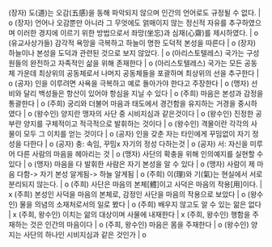 
(장자) 도(道)는 오감(五感)을 동해 파악되지 않으며 인간의 언어로도 규정될 수 없다.		| o
(장자) 언어나 오감뿐만 아니라 그 무엇에도 얽매이지 않는 정신적 자유를 추구하였으며 이러한 경지에 이르기 위한 방법으로서 좌망(坐忘)과 심재(心齋)를 제시하였다.		| o
(유교사상가들) 감각적 욕망을 극복하고 하늘이 명한 도덕적 본성을 따른다		| o
(장자) 하늘이나 본성을 도덕과 관련된 것으로 보지 않았다.		| o
(아리스토텔레스) 국가는 구성원들의 완전하고 자족적인 삶을 위해 존재한다		| o
(아리스토텔레스) 국가는 모든 공동체 가운데 최상위의 공동체로서 나머지 공동체들을 포괄하며 최상위의 선을 추구한다		| o
(공자) 인을 이루려면 사욕을 극복하고 예로 돌아가야 한다고 주장한다		| o
(맹자) 선비와 달리 백성들은 항산이 있어야 항심을 지닐 수 있다		| o
(주희) 마음은 본성과 감정을 통괄한다		| o
(주희) 궁리와 더불어 마음과 태도에서 경건함을 유지하는 거경을 중시하였다		| o
(왕수인) 양지란 맹자의 사단 중 시비지심과 같은것이다		| o
(왕수인) 진정한 공부란 양지를 구체적이고 적극적으로 발휘하는 것이다		| o
(왕수인) 격물이란 각각의 사물이  모두 그 이치를 얻는 것이다		| o
(공자) 인을 갖춘 자는 타인에게 꾸밈없이 자기 정성을 다한다		| o
(공자) 충: 속임, 꾸밈x 자기의 정성 다하는것		| o
(공자) 서: 자신을 미루어 다른 사람의 마음을 헤아리는 것		| o
(맹자) 사단의 확충을 위해 인의예지를 실현할 수 있다		| o
(맹자) 마음을 다 발휘한 사람은 자기 본성을 알 수 있다		| o
(맹자) 사람이 제 마음 다함-> 자기 본성 알게됨-> 하늘 알게됨		| o
(주희) 이(理)와 기(氣)는 현실에서 서로 분리되지 않는다.		| o
(주희) 사단은 마음의 본체[體]이고 사덕은 마음의 작용[用]이다.		| x
(주희) 본성인 사덕을 마음의 본체로, 감정인 사단을 마음의 작용으로 보았다		| o
(왕수인) 물을 의념의 소재처로서의 일로 봤다		| o
(주희) 배우지 않고도 알 수 있는 앎은 없다		| x
(주희, 왕수인) 이치는 앎의 대상이며 사물에 내재한다		| x
(주희, 왕수인) 행함을 주재하는 것은 인간의 마음이다		| o
(주희, 왕수인) 마음은 몸을 주재한다		| o
(왕수인) 양지는 사단의 하나인 시비지심과 같은 것인가		| o
